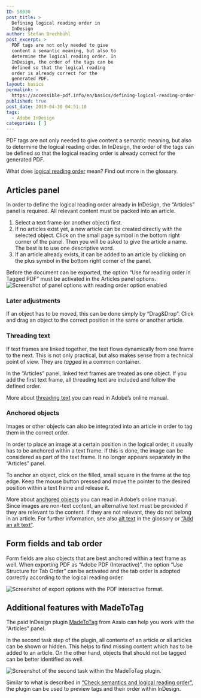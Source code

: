 ```yaml
---
ID: 58030
post_title: >
  Defining logical reading order in
  InDesign
author: Stefan Brechbühl
post_excerpt: >
  PDF tags are not only needed to give
  content a semantic meaning, but also to
  determine the logical reading order. In
  InDesign, the order of the tags can be
  defined so that the logical reading
  order is already correct for the
  generated PDF.
layout: basics
permalink: >
  https://accessible-pdf.info/en/basics/defining-logical-reading-order-in-indesign/
published: true
post_date: 2019-04-30 04:51:18
tags:
  - Adobe InDesign
categories: [ ]
---
```

PDF tags are not only needed to give content a semantic meaning, but also to determine the logical reading order. In InDesign, the order of the tags can be defined so that the logical reading order is already correct for the generated PDF.

<aside class="note-block">What does <a href="https://accessible-pdf.info/en/glossary/#logical-reading-order">logical reading order</a> mean? Find out more in the glossary.</aside>

## Articles panel

In order to define the logical reading order already in InDesign, the “Articles” panel is required. All relevant content must be packed into an article.

1. Select a text frame (or another object) first.
2. If no articles exist yet, a new article can be created directly with the selected object. Click on the small page symbol in the bottom right corner of the panel. Then you will be asked to give the article a name. The best is to use one descriptive word.
3. If an article already exists, it can be added to an article by clicking on the plus symbol in the bottom right corner of the panel.

<p class="warning-block">Before the document can be exported, the option “Use for reading order in Tagged PDF” must be activated in the Articles panel options.<br><img src="https://accessible-pdf.info/wp/wp-content/uploads/indesign-articles-option.png" alt="Screenshot of panel options with reading order option enabled"/></p>

### Later adjustments

If an object has to be moved, this can be done simply by “Drag&Drop”. Click and drag an object to the correct position in the same or another article.

### Threading text

If text frames are linked together, the text flows dynamically from one frame to the next. This is not only practical, but also makes sense from a technical point of view. They are *tagged* in a common container.

In the “Articles” panel, linked text frames are treated as one object. If you add the first text frame, all threading text are included and follow the defined order.

<aside class="note-block">More about <a href="https://helpx.adobe.com/indesign/using/threading-text.html">threading text</a> you can read in Adobe’s online manual.</aside>

### Anchored objects

Images or other objects can also be integrated into an article in order to tag them in the correct order.

In order to place an image at a certain position in the logical order, it usually has to be anchored within a text frame. If this is done, the image can be considered as part of the text frame. It no longer appears separately in the “Articles” panel.

To anchor an object, click on the filled, small square in the frame at the top edge. Keep the mouse button pressed and move the pointer to the desired position within a text frame and release it.

<aside class="note-block">More about <a href="https://helpx.adobe.com/indesign/using/anchored-objects.html">anchored objects</a> you can read in Adobe’s online manual.</aside>

<aside class="note-block">Since images are non-text content, an alternative text must be provided if they are relevant to the content. If they are not relevant, they do not belong in an article. For further information, see also <a href="https://accessible-pdf.info/en/glossary/#alt-text">alt text</a> in the glossary or <a href="https://accessible-pdf.info/en/basics/add-an-alt-text/">“Add an alt text”</a>.</aside>

## Form fields and tab order

Form fields are also objects that are best anchored within a text frame as well. When exporting PDF as “Adobe PDF (Interactive)”, the option “Use Structure for Tab Order” can be activated and the tab order is adopted correctly according to the logical reading order.

![Screenshot of export options with the PDF interactive format.](https://accessible-pdf.info/wp/wp-content/uploads/indesign-export-interactive.png)

## Additional features with MadeToTag

The paid InDesign plugin [MadeToTag](https://www.axaio.com/doku.php/en:products:madetotag) from Axaio can help you work with the “Articles” panel.

In the second task step of the plugin, all contents of an article or all articles can be shown or hidden. This helps to find missing content which has to be added to an article. On the other hand, objects that should not be tagged can be better identified as well.

![Screenshot of the second task within the MadeToTag plugin.](https://accessible-pdf.info/wp/wp-content/uploads/mtt-article.png)

Similar to what is described in [“Check semantics and logical reading order”](https://accessible-pdf.info/en/basics/check-semantics-and-logical-reading-order/), the plugin can be used to preview tags and their order within InDesign.